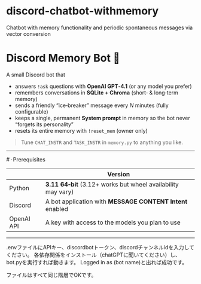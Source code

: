 # discord-chatbot-withmemory
Chatbot with memory functionality and periodic spontaneous messages via vector conversion
# Discord Memory Bot 🧠

A small Discord bot that

* answers `!ask` questions with **OpenAI GPT‑4.1** (or any model you prefer)  
* remembers conversations in **SQLite + Chroma** (short‑ & long‑term memory)  
* sends a friendly “ice‑breaker” message every *N* minutes (fully configurable)  
* keeps a single, permanent **System prompt** in memory so the bot never “forgets its personality”  
* resets its entire memory with `!reset_mem` (owner only)
 
> Tune `CHAT_INSTR` and `TASK_INSTR` in `memory.py` to anything you like.

---

# · Prerequisites

|           | Version |
|-----------|---------|
| Python    | **3.11 64‑bit** (3.12+ works but wheel availability may vary) |
| Discord   | A bot application with **MESSAGE CONTENT Intent** enabled |
| OpenAI API| A key with access to the models you plan to use |

---

.envファイルにAPIキー、discordbotトークン、discordチャンネルidを入力してください。
各依存関係をインストール（chatGPTに聞いてください）し、bot.pyを実行すれば動きます。
Logged in as (bot name)と出れば成功です。

ファイルはすべて同じ階層でOKです。
